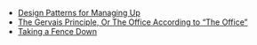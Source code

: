 * [Design Patterns for Managing Up](https://queue.acm.org/detail.cfm?id=3308563)
* [The Gervais Principle, Or The Office According to “The Office”](https://www.ribbonfarm.com/2009/10/07/the-gervais-principle-or-the-office-according-to-the-office/)
* [Taking a Fence Down](https://www.chesterton.org/taking-a-fence-down/)